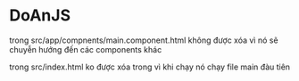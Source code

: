 # DoAnJS

trong src/app/compnents/main.component.html không được xóa <router-outlet></router-outlet> vì nó sẽ chuyễn hướng đến các components khác

trong src/index.html ko được xóa <app-main></app-main> trong <body> vì khi chạy nó chạy file main đàu tiên

